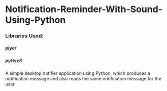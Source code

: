 # Notification-Reminder-With-Sound-Using-Python

### Libraries Used:
##### plyer
##### pyttsx3
A simple desktop notifier application using Python, which produces a notification message and also reads the same notification message for the user.
